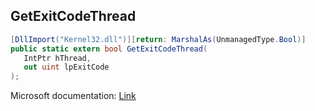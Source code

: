 ## GetExitCodeThread

```csharp
[DllImport("Kernel32.dll")][return: MarshalAs(UnmanagedType.Bool)]
public static extern bool GetExitCodeThread(
   IntPtr hThread,
   out uint lpExitCode
);
```

Microsoft documentation: [Link](https://docs.microsoft.com/en-us/windows/win32/api/processthreadsapi/nf-processthreadsapi-getexitcodethread)
